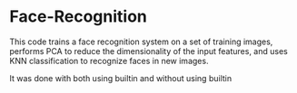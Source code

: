 # Face-Recognition

This code trains a face recognition system on a set of training images, performs PCA to reduce the dimensionality of the input features, and uses KNN classification to recognize faces in new images.

It was done with both using builtin and without using builtin
